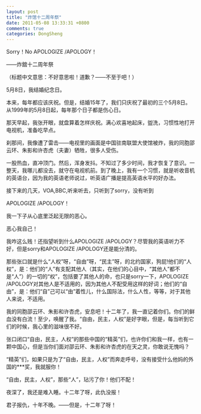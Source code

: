 ```yaml
---
layout: post
title: "炸馆十二周年祭"
date: 2011-05-08 13:33:31 +0800
comments: true
categories: DongSheng
---
```



Sorry！No APOLOGIZE /APOLOGY！

——炸舘十二周年祭

（标题中文意思：不好意思啦！道歉？——不至于吧！）

5月8日，我结婚纪念日。

本来，每年都应该庆祝。但是，结婚15年了，我们只庆祝了最初的三个5月8日。从1999年的5月8日起，每年那个日子都是伤心日。

那天早起，我张开眼，就盘算着怎样庆祝。满心欢喜地起床，盥洗，习惯性地打开电视机，准备吃早点。

刹那间，我像遭了雷击——电视里的画面是中国驻南联盟大使馆被炸，我的同胞邵云环、朱影和许杏虎（夫妻）牺牲，很多人受伤。

一股热血，直冲顶门。然后，浑身发抖。不知过了多少时间，我才恢复了意识。一整天，我哪儿都没去，就守在电视机前。到了晚上，我有一个习惯，就是听收音机的英语台，因为我的英语老师说过，听英语广播是提高英语水平的好办法。

接下来的几天，VOA,BBC,听来听去，只听到了sorry，没有听到

APOLOGIZE /APOLOGY！

我一下子从心底里泛起无限的恶心。

恶心我自己！

我咋这么贱！还指望听到什么APOLOGIZE /APOLOGY？尽管我的英语听力不好，但是sorry和APOLOGIZE /APOLOGY还是能分清的。

那些张口就是什么“人权”呀，“自由”呀，“民主”呀，的北约国家，狗屁!他们的“人权”，是：他们的“人”有支配其他人（其实，在他们的心目中，“其他人”都不是“人”）的一切的“权”，包括要了其他人的命，也只是sorry一下，APOLOGIZE /APOLOGY对其他人是不适用的，因为其他人不配受用这样的好词；他们的“自由”，是：他们“自”己可以“由”着性儿，什么国际法，什么人性，等等，对于其他人来说，不适用。

我的同胞邵云环、朱影和许杏虎，安息吧！十二年了，我一直记着你们。你们的鲜血没有白流！至少，唤醒了我。“自由，民主，人权”是好字眼，但是，每当听到它们的时候，我心里的滋味很不好。

张口闭口“自由，民主，人权”的那些中国的“精英”们，也许你们和我一样，也有一颗中国心，但是当你们面对邵云环、朱影和许杏虎的在天之灵，你敢说无愧吗？

“精英”们，如果只是为了“自由，民主，人权”而奔走呼号，没有接受什么他妈的外国的***奖，我就服你！

“自由，民主，人权”，那些“人”，玷污了你！他们不配！

夜深了，我还是难入睡。十二年了呀，此仇没报！

君子报仇，十年不晚。——但是，十二年了呀！